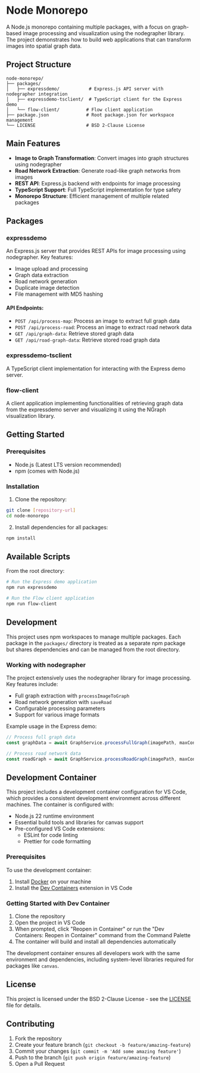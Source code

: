 # Node Monorepo

A Node.js monorepo containing multiple packages, with a focus on graph-based image processing and visualization using the nodegrapher library. The project demonstrates how to build web applications that can transform images into spatial graph data.

## Project Structure

```
node-monorepo/
├── packages/
│   ├── expressdemo/           # Express.js API server with nodegrapher integration
│   ├── expressdemo-tsclient/  # TypeScript client for the Express demo
│   └── flow-client/          # Flow client application
├── package.json              # Root package.json for workspace management
└── LICENSE                   # BSD 2-Clause License
```

## Main Features

- **Image to Graph Transformation**: Convert images into graph structures using nodegrapher
- **Road Network Extraction**: Generate road-like graph networks from images
- **REST API**: Express.js backend with endpoints for image processing
- **TypeScript Support**: Full TypeScript implementation for type safety
- **Monorepo Structure**: Efficient management of multiple related packages

## Packages

### expressdemo

An Express.js server that provides REST APIs for image processing using nodegrapher. Key features:

- Image upload and processing
- Graph data extraction
- Road network generation
- Duplicate image detection
- File management with MD5 hashing

#### API Endpoints:

- `POST /api/process-map`: Process an image to extract full graph data
- `POST /api/process-road`: Process an image to extract road network data
- `GET /api/graph-data`: Retrieve stored graph data
- `GET /api/road-graph-data`: Retrieve stored road graph data

### expressdemo-tsclient

A TypeScript client implementation for interacting with the Express demo server.

### flow-client

A client application implementing functionalities of retrieving graph data from the expressdemo server and visualizing it using the NGraph visualization library.

## Getting Started

### Prerequisites

- Node.js (Latest LTS version recommended)
- npm (comes with Node.js)

### Installation

1. Clone the repository:
```bash
git clone [repository-url]
cd node-monorepo
```

2. Install dependencies for all packages:
```bash
npm install
```

## Available Scripts

From the root directory:

```bash
# Run the Express demo application
npm run expressdemo

# Run the Flow client application
npm run flow-client
```

## Development

This project uses npm workspaces to manage multiple packages. Each package in the `packages/` directory is treated as a separate npm package but shares dependencies and can be managed from the root directory.

### Working with nodegrapher

The project extensively uses the nodegrapher library for image processing. Key features include:

- Full graph extraction with `processImageToGraph`
- Road network generation with `saveRoad`
- Configurable processing parameters
- Support for various image formats

Example usage in the Express demo:

```typescript
// Process full graph data
const graphData = await GraphService.processFullGraph(imagePath, maxContain);

// Process road network data
const roadGraph = await GraphService.processRoadGraph(imagePath, maxContain);
```

## Development Container

This project includes a development container configuration for VS Code, which provides a consistent development environment across different machines. The container is configured with:

- Node.js 22 runtime environment
- Essential build tools and libraries for canvas support
- Pre-configured VS Code extensions:
  - ESLint for code linting
  - Prettier for code formatting

### Prerequisites

To use the development container:
1. Install [Docker](https://www.docker.com/get-started) on your machine
2. Install the [Dev Containers](https://marketplace.visualstudio.com/items?itemName=ms-vscode-remote.remote-containers) extension in VS Code

### Getting Started with Dev Container

1. Clone the repository
2. Open the project in VS Code
3. When prompted, click "Reopen in Container" or run the "Dev Containers: Reopen in Container" command from the Command Palette
4. The container will build and install all dependencies automatically

The development container ensures all developers work with the same environment and dependencies, including system-level libraries required for packages like `canvas`.

## License

This project is licensed under the BSD 2-Clause License - see the [LICENSE](LICENSE) file for details.

## Contributing

1. Fork the repository
2. Create your feature branch (`git checkout -b feature/amazing-feature`)
3. Commit your changes (`git commit -m 'Add some amazing feature'`)
4. Push to the branch (`git push origin feature/amazing-feature`)
5. Open a Pull Request

